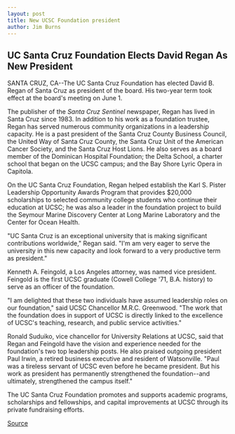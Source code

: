 ```yaml
---
layout: post
title: New UCSC Foundation president
author: Jim Burns
---
```


## UC Santa Cruz Foundation Elects David Regan As New President

SANTA CRUZ, CA--The UC Santa Cruz Foundation has elected David B. Regan of Santa Cruz as president of the board. His two-year term took effect at the board's meeting on June 1.

The publisher of the _Santa Cruz Sentinel_ newspaper, Regan has lived in Santa Cruz since 1983. In addition to his work as a foundation trustee, Regan has served numerous community organizations in a leadership capacity. He is a past president of the Santa Cruz County Business Council, the United Way of Santa Cruz County, the Santa Cruz Unit of the American Cancer Society, and the Santa Cruz Host Lions. He also serves as a board member of the Dominican Hospital Foundation; the Delta School, a charter school that began on the UCSC campus; and the Bay Shore Lyric Opera in Capitola.

On the UC Santa Cruz Foundation, Regan helped establish the Karl S. Pister Leadership Opportunity Awards Program that provides $20,000 scholarships to selected community college students who continue their education at UCSC; he was also a leader in the foundation project to build the Seymour Marine Discovery Center at Long Marine Laboratory and the Center for Ocean Health.

"UC Santa Cruz is an exceptional university that is making significant contributions worldwide," Regan said. "I'm am very eager to serve the university in this new capacity and look forward to a very productive term as president."

Kenneth A. Feingold, a Los Angeles attorney, was named vice president. Feingold is the first UCSC graduate (Cowell College '71, B.A. history) to serve as an officer of the foundation.

"I am delighted that these two individuals have assumed leadership roles on our foundation," said UCSC Chancellor M.R.C. Greenwood. "The work that the foundation does in support of UCSC is directly linked to the excellence of UCSC's teaching, research, and public service activities."

Ronald Suduiko, vice chancellor for University Relations at UCSC, said that Regan and Feingold have the vision and experience needed for the foundation's two top leadership posts. He also praised outgoing president Paul Irwin, a retired business executive and resident of Watsonville. "Paul was a tireless servant of UCSC even before he became president. But his work as president has permanently strengthened the foundation--and ultimately, strengthened the campus itself."

The UC Santa Cruz Foundation promotes and supports academic programs, scholarships and fellowships, and capital improvements at UCSC through its private fundraising efforts.

[Source](http://www1.ucsc.edu/news_events/press_releases/01-02/foundation.html "Permalink to UCSC Press Release: New UCSC Foundation president")